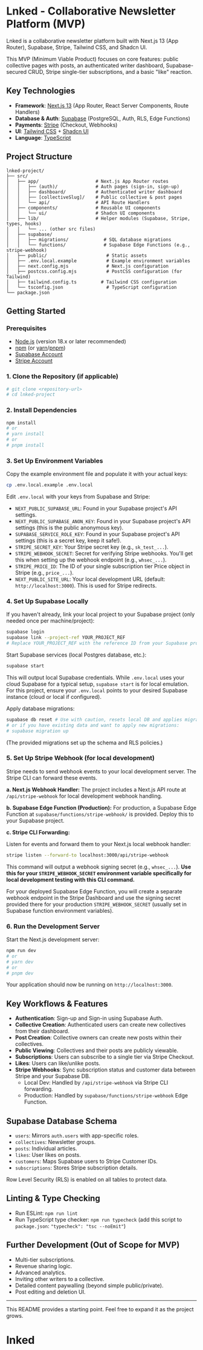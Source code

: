 # Lnked - Collaborative Newsletter Platform (MVP)

Lnked is a collaborative newsletter platform built with Next.js 13 (App Router), Supabase, Stripe, Tailwind CSS, and Shadcn UI.

This MVP (Minimum Viable Product) focuses on core features: public collective pages with posts, an authenticated writer dashboard, Supabase-secured CRUD, Stripe single-tier subscriptions, and a basic "like" reaction.

## Key Technologies

- **Framework**: [Next.js 13](https://nextjs.org/) (App Router, React Server Components, Route Handlers)
- **Database & Auth**: [Supabase](https://supabase.io/) (PostgreSQL, Auth, RLS, Edge Functions)
- **Payments**: [Stripe](https://stripe.com/) (Checkout, Webhooks)
- **UI**: [Tailwind CSS](https://tailwindcss.com/) + [Shadcn UI](https://ui.shadcn.com/)
- **Language**: [TypeScript](https://www.typescriptlang.org/)

## Project Structure

```
lnked-project/
├── src/
│   ├── app/                     # Next.js App Router routes
│   │   ├── (auth)/              # Auth pages (sign-in, sign-up)
│   │   ├── dashboard/           # Authenticated writer dashboard
│   │   ├── [collectiveSlug]/    # Public collective & post pages
│   │   └── api/                 # API Route Handlers
│   ├── components/              # Reusable UI components
│   │   └── ui/                  # Shadcn UI components
│   ├── lib/                     # Helper modules (Supabase, Stripe, types, hooks)
│   │   └── ... (other src files)
│   ├── supabase/
│   │   ├── migrations/             # SQL database migrations
│   │   └── functions/              # Supabase Edge Functions (e.g., stripe-webhook)
│   ├── public/                      # Static assets
│   ├── .env.local.example           # Example environment variables
│   ├── next.config.mjs              # Next.js configuration
│   ├── postcss.config.mjs           # PostCSS configuration (for Tailwind)
│   ├── tailwind.config.ts         # Tailwind CSS configuration
│   └── tsconfig.json                # TypeScript configuration
└── package.json
```

## Getting Started

### Prerequisites

- [Node.js](https://nodejs.org/) (version 18.x or later recommended)
- [npm](https://www.npmjs.com/) (or [yarn](https://yarnpkg.com/)/[pnpm](https://pnpm.io/))
- [Supabase Account](https://supabase.com/dashboard)
- [Stripe Account](https://dashboard.stripe.com/register)

### 1. Clone the Repository (if applicable)

```bash
# git clone <repository-url>
# cd lnked-project
```

### 2. Install Dependencies

```bash
npm install
# or
# yarn install
# or
# pnpm install
```

### 3. Set Up Environment Variables

Copy the example environment file and populate it with your actual keys:

```bash
cp .env.local.example .env.local
```

Edit `.env.local` with your keys from Supabase and Stripe:

- `NEXT_PUBLIC_SUPABASE_URL`: Found in your Supabase project's API settings.
- `NEXT_PUBLIC_SUPABASE_ANON_KEY`: Found in your Supabase project's API settings (this is the public anonymous key).
- `SUPABASE_SERVICE_ROLE_KEY`: Found in your Supabase project's API settings (this is a secret key, keep it safe!).
- `STRIPE_SECRET_KEY`: Your Stripe secret key (e.g., `sk_test_...`).
- `STRIPE_WEBHOOK_SECRET`: Secret for verifying Stripe webhooks. You'll get this when setting up the webhook endpoint (e.g., `whsec_...`).
- `STRIPE_PRICE_ID`: The ID of your single subscription tier Price object in Stripe (e.g., `price_...`).
- `NEXT_PUBLIC_SITE_URL`: Your local development URL (default: `http://localhost:3000`). This is used for Stripe redirects.

### 4. Set Up Supabase Locally

If you haven't already, link your local project to your Supabase project (only needed once per machine/project):

```bash
supabase login
supabase link --project-ref YOUR_PROJECT_REF
# Replace YOUR_PROJECT_REF with the reference ID from your Supabase project's dashboard URL (e.g., abcdefghijklmnop).
```

Start Supabase services (local Postgres database, etc.):

```bash
supabase start
```

This will output local Supabase credentials. While `.env.local` uses your cloud Supabase for a typical setup, `supabase start` is for local emulation. For this project, ensure your `.env.local` points to your desired Supabase instance (cloud or local if configured).

Apply database migrations:

```bash
supabase db reset # Use with caution, resets local DB and applies migrations
# or if you have existing data and want to apply new migrations:
# supabase migration up
```

(The provided migrations set up the schema and RLS policies.)

### 5. Set Up Stripe Webhook (for local development)

Stripe needs to send webhook events to your local development server. The Stripe CLI can forward these events.

**a. Next.js Webhook Handler:**
The project includes a Next.js API route at `/api/stripe-webhook` for local development webhook handling.

**b. Supabase Edge Function (Production):**
For production, a Supabase Edge Function at `supabase/functions/stripe-webhook/` is provided. Deploy this to your Supabase project.

**c. Stripe CLI Forwarding:**

Listen for events and forward them to your Next.js local webhook handler:

```bash
stripe listen --forward-to localhost:3000/api/stripe-webhook
```

This command will output a webhook signing secret (e.g., `whsec_...`). **Use this for your `STRIPE_WEBHOOK_SECRET` environment variable specifically for local development testing with this CLI command.**

For your deployed Supabase Edge Function, you will create a separate webhook endpoint in the Stripe Dashboard and use the signing secret provided there for your production `STRIPE_WEBHOOK_SECRET` (usually set in Supabase function environment variables).

### 6. Run the Development Server

Start the Next.js development server:

```bash
npm run dev
# or
# yarn dev
# or
# pnpm dev
```

Your application should now be running on `http://localhost:3000`.

## Key Workflows & Features

- **Authentication**: Sign-up and Sign-in using Supabase Auth.
- **Collective Creation**: Authenticated users can create new collectives from their dashboard.
- **Post Creation**: Collective owners can create new posts within their collectives.
- **Public Viewing**: Collectives and their posts are publicly viewable.
- **Subscriptions**: Users can subscribe to a single tier via Stripe Checkout.
- **Likes**: Users can like/unlike posts.
- **Stripe Webhooks**: Sync subscription status and customer data between Stripe and your Supabase DB.
  - Local Dev: Handled by `/api/stripe-webhook` via Stripe CLI forwarding.
  - Production: Handled by `supabase/functions/stripe-webhook` Edge Function.

## Supabase Database Schema

- `users`: Mirrors `auth.users` with app-specific roles.
- `collectives`: Newsletter groups.
- `posts`: Individual articles.
- `likes`: User likes on posts.
- `customers`: Maps Supabase users to Stripe Customer IDs.
- `subscriptions`: Stores Stripe subscription details.

Row Level Security (RLS) is enabled on all tables to protect data.

## Linting & Type Checking

- Run ESLint: `npm run lint`
- Run TypeScript type checker: `npm run typecheck` (add this script to `package.json`: `"typecheck": "tsc --noEmit"`)

## Further Development (Out of Scope for MVP)

- Multi-tier subscriptions.
- Revenue sharing logic.
- Advanced analytics.
- Inviting other writers to a collective.
- Detailed content paywalling (beyond simple public/private).
- Post editing and deletion UI.

---

This README provides a starting point. Feel free to expand it as the project grows.

# lnked
